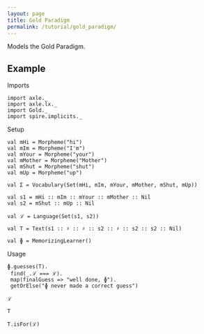 ```yaml
---
layout: page
title: Gold Paradigm
permalink: /tutorial/gold_paradigm/
---
```


Models the Gold Paradigm.

Example
-------

Imports

```tut:silent
import axle._
import axle.lx._
import Gold._
import spire.implicits._
```

Setup

```tut:silent
val mHi = Morpheme("hi")
val mIm = Morpheme("I'm")
val mYour = Morpheme("your")
val mMother = Morpheme("Mother")
val mShut = Morpheme("shut")
val mUp = Morpheme("up")

val Σ = Vocabulary(Set(mHi, mIm, mYour, mMother, mShut, mUp))

val s1 = mHi :: mIm :: mYour :: mMother :: Nil
val s2 = mShut :: mUp :: Nil

val ℒ = Language(Set(s1, s2))

val T = Text(s1 :: ♯ :: ♯ :: s2 :: ♯ :: s2 :: s2 :: Nil)

val ɸ = MemorizingLearner()
```

Usage

```tut:book
ɸ.guesses(T).
 find(_.ℒ === ℒ).
 map(finalGuess => "well done, ɸ").
 getOrElse("ɸ never made a correct guess")

ℒ

T

T.isFor(ℒ)
```
